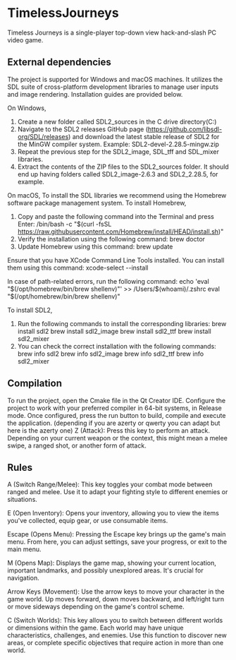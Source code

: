 # TimelessJourneys
Timeless Journeys is a single-player top-down view hack-and-slash PC video game.

## External dependencies
The project is supported for Windows and macOS machines. It utilizes the SDL suite of cross-platform development libraries to manage user inputs and image rendering.
Installation guides are provided below. 

On Windows,
1) Create a new folder called SDL2_sources in the C drive directory(C:\)
2) Navigate to the SDL2 releases GitHub page (https://github.com/libsdl-org/SDL/releases) and download the latest stable release of SDL2 for the MinGW compiler system.
Example: SDL2-devel-2.28.5-mingw.zip
3) Repeat the previous step for the SDL2_image, SDL_tff and SDL_mixer libraries.
4) Extract the contents of the ZIP files to the SDL2_sources folder. It should end up having folders called SDL2_image-2.6.3 and SDL2_2.28.5, for example.

On macOS,
To install the SDL libraries we recommend using the Homebrew software package management system.
To install Homebrew,
1) Copy and paste the following command into the Terminal and press Enter:
/bin/bash -c "$(curl -fsSL https://raw.githubusercontent.com/Homebrew/install/HEAD/install.sh)"
2) Verify the installation using the following command: brew doctor
3) Update Homebrew using this command: brew update

Ensure that you have XCode Command Line Tools installed. You can install them using this command: xcode-select --install

In case of path-related errors, run the following command:
echo 'eval "$(/opt/homebrew/bin/brew shellenv)"' >> /Users/$(whoami)/.zshrc eval "$(/opt/homebrew/bin/brew shellenv)"

To install SDL2,
1) Run the following commands to install the corresponding libraries:
brew install sdl2
brew install sdl2_image
brew install sdl2_ttf
brew install sdl2_mixer
2) You can check the correct installation with the following commands:
brew info sdl2
brew info sdl2_image
brew info sdl2_ttf
brew info sdl2_mixer

## Compilation
To run the project, open the Cmake file in the Qt Creator IDE. Configure the project to work with your preferred compiler in 64-bit systems, in Release mode. 
Once configured, press the run button to build, compile and execute the application.
(depending if you are azerty or qwerty you can adapt but here is the azerty one) Z (Attack): Press this key to perform an attack. Depending on your current weapon or the context, this might mean a melee swipe, a ranged shot, or another form of attack.

## Rules
A (Switch Range/Melee): This key toggles your combat mode between ranged and melee. Use it to adapt your fighting style to different enemies or situations.

E (Open Inventory): Opens your inventory, allowing you to view the items you've collected, equip gear, or use consumable items.

Escape (Opens Menu): Pressing the Escape key brings up the game's main menu. From here, you can adjust settings, save your progress, or exit to the main menu.

M (Opens Map): Displays the game map, showing your current location, important landmarks, and possibly unexplored areas. It's crucial for navigation.

Arrow Keys (Movement): Use the arrow keys to move your character in the game world. Up moves forward, down moves backward, and left/right turn or move sideways depending on the game's control scheme.

C (Switch Worlds): This key allows you to switch between different worlds or dimensions within the game. Each world may have unique characteristics, challenges, and enemies. Use this function to discover new areas, or complete specific objectives that require action in more than one world.

 
